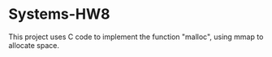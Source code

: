 # Systems-HW8

This project uses C code to implement the function "malloc", using mmap to allocate space.
